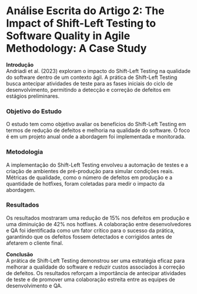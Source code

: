 # Análise Escrita do Artigo 2: The Impact of Shift-Left Testing to Software Quality in Agile Methodology: A Case Study

**Introdução**  
Andriadi et al. (2023) exploram o impacto do Shift-Left Testing na qualidade do software dentro de um contexto ágil. A prática de Shift-Left Testing busca antecipar atividades de teste para as fases iniciais do ciclo de desenvolvimento, permitindo a detecção e correção de defeitos em estágios preliminares.

### Objetivo do Estudo  
O estudo tem como objetivo avaliar os benefícios do Shift-Left Testing em termos de redução de defeitos e melhoria na qualidade do software. O foco é em um projeto anual onde a abordagem foi implementada e monitorada.

### Metodologia  
A implementação do Shift-Left Testing envolveu a automação de testes e a criação de ambientes de pré-produção para simular condições reais. Métricas de qualidade, como o número de defeitos em produção e a quantidade de hotfixes, foram coletadas para medir o impacto da abordagem.

### Resultados  
Os resultados mostraram uma redução de 15% nos defeitos em produção e uma diminuição de 42% nos hotfixes. A colaboração entre desenvolvedores e QA foi identificada como um fator crítico para o sucesso da prática, garantindo que os defeitos fossem detectados e corrigidos antes de afetarem o cliente final.

**Conclusão**  
A prática de Shift-Left Testing demonstrou ser uma estratégia eficaz para melhorar a qualidade do software e reduzir custos associados à correção de defeitos. Os resultados reforçam a importância de antecipar atividades de teste e de promover uma colaboração estreita entre as equipes de desenvolvimento e QA.

